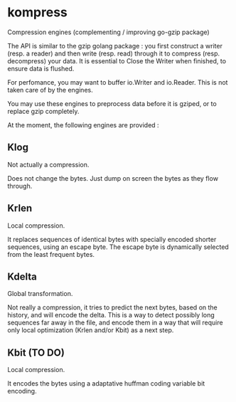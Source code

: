 # kompress

Compression engines (complementing / improving go-gzip package)

The API is similar to the gzip golang package : you first construct a writer (resp. a reader) and then write (resp. read) through it to compress (resp. decompress) your data.
It is essential to Close the Writer when finished, to ensure data is flushed.

For perfomance, you may want to buffer io.Writer and io.Reader. This is not taken care of by the engines.

You may use these engines to preprocess data before it is gziped, or to replace gzip completely.

At the moment, the following engines are provided :

## Klog

Not actually a compression. 

Does not change the bytes. Just dump on screen the bytes as they flow through.

## Krlen

Local compression. 

It replaces sequences of identical bytes with specially encoded shorter sequences, using an escape byte. The escape byte is dynamically selected 
from the least frequent bytes.

## Kdelta

Global transformation. 

Not really a compression, it tries to predict the next bytes, based on the history,
and will encode the delta. This is a way to detect possibly long sequences far away in the file, and encode them in a way that will require only local optimization (Krlen and/or Kbit) as a next step.

## Kbit (TO DO)

Local compression.

It encodes the bytes using a adaptative huffman coding variable bit encoding.

